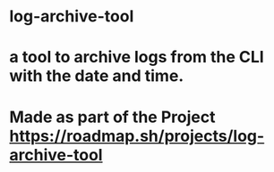 # log-archive-tool

# a tool to archive logs from the CLI with the date and time.
# Made as part of the Project https://roadmap.sh/projects/log-archive-tool
